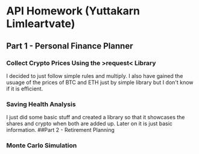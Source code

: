 # API Homework (Yuttakarn Limleartvate)
## Part 1 - Personal Finance Planner
### Collect Crypto Prices Using the >request< Library
I decided to just follow simple rules and multiply. I also have gained the usuage of the prices of BTC and ETH just by simple library but I don't know if it is efficient.
### Saving Health Analysis
I just did some basic stuff and created a library so that it showcases the shares and crypto when both are added up. Later on it is just basic information.
##Part 2 - Retirement Planning
### Monte Carlo Simulation
